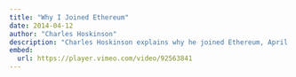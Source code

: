 ```yaml
---
title: "Why I Joined Ethereum"
date: 2014-04-12
author: "Charles Hoskinson"
description: "Charles Hoskinson explains why he joined Ethereum, April 12, 2014"
embed:
  url: https://player.vimeo.com/video/92563841
---
```

